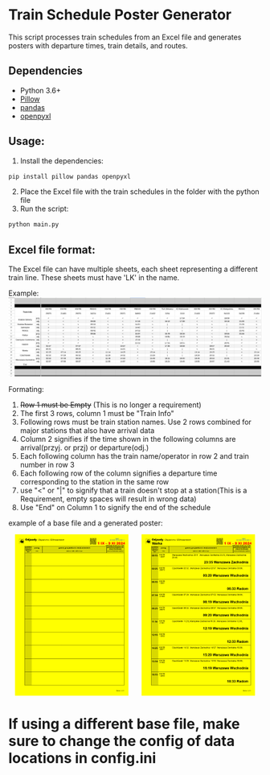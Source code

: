 # Train Schedule Poster Generator
This script processes train schedules from an Excel file and generates posters with departure times, train details, and routes.

## Dependencies
- Python 3.6+
- [Pillow](https://pillow.readthedocs.io/en/stable/)
- [pandas](https://pandas.pydata.org/)
- [openpyxl](https://openpyxl.readthedocs.io/en/stable/)

## Usage:
1. Install the dependencies:
```bash
pip install pillow pandas openpyxl
```
2. Place the Excel file with the train schedules in the folder with the python file
3. Run the script:
```bash
python main.py
```

## Excel file format:
The Excel file can have multiple sheets, each sheet representing a different train line. These sheets must have 'LK' in the name. 



Example:
![Excel file example](img.png)

Formating:
1. ~~Row 1 must be Empty~~ (This is no longer a requirement)
2. The first 3 rows, column 1 must be "Train Info"
3. Following rows must be train station names. Use 2 rows combined for major stations that also have arrival data
4. Column 2 signifies if the time shown in the following columns are arrival(przyj. or przj) or departure(odj.)
5. Each following column has the train name/operator in row 2 and train number in row 3
6. Each following row of the column signifies a departure time corresponding to the station in the same row
7. use "<" or "|" to signify that a train doesn't stop at a station(This is a Requirement, empty spaces will result in wrong data)
8. Use "End" on Column 1 to signify the end of the schedule               


example of a base file and a generated poster:
<div style="display: flex; justify-content: space-around;">
    <img src="base.png" alt="Base file example" style="width: 45%;">
    <img src="Poster.png" alt="Generated poster example" style="width: 45%;">
</div>




# If using a different base file, make sure to change the config of data locations in config.ini

